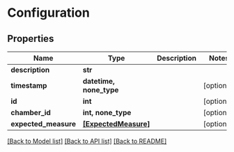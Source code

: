 # Configuration


## Properties
Name | Type | Description | Notes
------------ | ------------- | ------------- | -------------
**description** | **str** |  | 
**timestamp** | **datetime, none_type** |  | [optional] 
**id** | **int** |  | [optional] 
**chamber_id** | **int, none_type** |  | [optional] 
**expected_measure** | [**[ExpectedMeasure]**](ExpectedMeasure.md) |  | [optional] 

[[Back to Model list]](../README.md#documentation-for-models) [[Back to API list]](../README.md#documentation-for-api-endpoints) [[Back to README]](../README.md)


